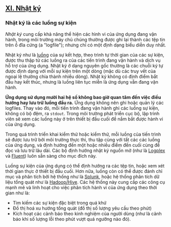 ## [XI. Nhật ký](./logs)
### Nhật ký là các luồng sự kiện

*Nhật ký* cung cấp khả năng thể hiện các hình vi của ứng dụng đang vận hành, trong môi trường máy chủ chúng thường được ghi lại thành các tệp tin trên ổ đĩa cứng (a "logfile"); nhưng chỉ có một định dạng biểu diễn duy nhất.

Nhật ký như là [luồng](https://adam.herokuapp.com/past/2011/4/1/logs_are_streams_not_files/) của sự kết hợp, theo trình tự thời gian của các sự kiện, được thu thập từ các luồng ra của các tiến trình đang vận hành và dịch vụ hỗ trợ của ứng dụng. Nhật ký ở dạng nguyên gốc thường là các chuỗi ký tự được định dạng với mỗi sự kiện trên một dòng (mặc dù các truy vết của ngoại lệ thường chia thành nhiều dòng). Nhật ký không có định điểm bắt đầu hay kết thúc, nhưng là luồng liên tục miễn là ứng dụng vẫn đang vận hành. 

**Ứng dụng sử dụng mười hai hệ số không bao giờ quan tâm đến việc điều hướng hay lưu trữ luồng đầu ra.** Ứng dụng không nên ghi hoặc quản lý các logfiles. Thay vào đó, mỗi tiến trình đang vận hành ghi các luồng sự kiện, không có bộ đệm, ra `stdout`. Trong môi trường phát triển cục bộ, lập trình viên sẽ xem các luồng này ở trên thiết bị đầu cuối để nắm bắt được hành vi của ứng dụng.

Trong quá trình triển khai kiểm thử hoặc kiểm thử, mỗi luồng của tiến trình sẽ được lưu trữ bởi môi trường thực thi, thu tập cùng với tất các các luồng của ứng dụng, và định hướng đến một hoặc nhiều điểm đến cuối cùng để đọc và lưu trữ lâu dài. Các bộ định hướng nhật ký nguồn mở (như là [Logplex](https://github.com/heroku/logplex) và [Fluent](https://github.com/fluent/fluentd)) luôn sẵn sàng cho mục đích này.

Luồng sự kiện của ứng dụng có thể định hướng ra các tệp tin, hoặc xem xét thời gian thực ở thiết bị đầu cuối. Hơn nữa, luồng còn có thể được đánh chỉ mục và phân tích bởi hệ thống như là [Splunk](http://www.splunk.com/), hoặc hệ thống phân tích dữ liệu tổng quát như là [Hadoop/Hive](http://hive.apache.org/). Các hệ thống này cung cấp các công cụ mạnh mẽ và linh hoạt cho việc phân tích hành vi của ứng dụng theo thời gian như là:

* Tìm kiếm các sự kiện đặc biệt trong quá khứ
* Đồ thị hoá xu hướng tổng quát (đồ thị số lượng yêu cầu theo phút)
* Kích hoạt các cảnh báo theo kinh nghiệm của người dùng (như là cảnh báo khi số lượng lỗi theo phút vượt quá ngưỡng nào đó).
